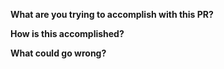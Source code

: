 **What are you trying to accomplish with this PR?**


**How is this accomplished?**


**What could go wrong?**
